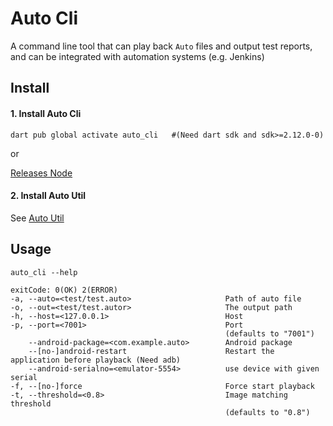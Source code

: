 # Auto Cli

A command line tool that can play back `Auto` files and output test reports, and can be integrated with automation systems (e.g. Jenkins)

## Install

#### 1. Install Auto Cli
```
dart pub global activate auto_cli   #(Need dart sdk and sdk>=2.12.0-0)
```
or

[Releases Node](https://github.com/auto-flutter/auto_cli/releases)

#### 2. Install Auto Util
See [Auto Util](https://github.com/auto-flutter/auto_util)

## Usage

```
auto_cli --help
```
```
exitCode: 0(OK) 2(ERROR)
-a, --auto=<test/test.auto>                     Path of auto file
-o, --out=<test/test.autor>                     The output path
-h, --host=<127.0.0.1>                          Host
-p, --port=<7001>                               Port
                                                (defaults to "7001")
    --android-package=<com.example.auto>        Android package
    --[no-]android-restart                      Restart the application before playback (Need adb)
    --android-serialno=<emulator-5554>          use device with given serial
-f, --[no-]force                                Force start playback
-t, --threshold=<0.8>                           Image matching threshold
                                                (defaults to "0.8")
```
